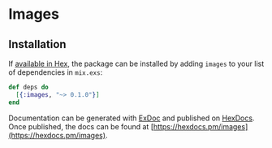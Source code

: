 # Images

## Installation

If [available in Hex](https://hex.pm/docs/publish), the package can be installed
by adding `images` to your list of dependencies in `mix.exs`:

```elixir
def deps do
  [{:images, "~> 0.1.0"}]
end
```

Documentation can be generated with [ExDoc](https://github.com/elixir-lang/ex_doc)
and published on [HexDocs](https://hexdocs.pm). Once published, the docs can
be found at [https://hexdocs.pm/images](https://hexdocs.pm/images).

